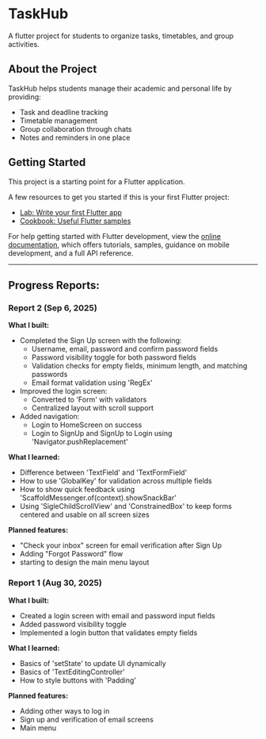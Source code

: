 # TaskHub

A flutter project for students to organize tasks, timetables, and group activities.

## About the Project

TaskHub helps students manage their academic and personal life by providing:
  - Task and deadline tracking
  - Timetable management
  - Group collaboration through chats
  - Notes and reminders in one place

## Getting Started

This project is a starting point for a Flutter application.

A few resources to get you started if this is your first Flutter project:

- [Lab: Write your first Flutter app](https://docs.flutter.dev/get-started/codelab)
- [Cookbook: Useful Flutter samples](https://docs.flutter.dev/cookbook)

For help getting started with Flutter development, view the
[online documentation](https://docs.flutter.dev/), which offers tutorials,
samples, guidance on mobile development, and a full API reference.

---

## Progress Reports:

### Report 2 (Sep 6, 2025)

**What I built:**
  - Completed the Sign Up screen with the following:
      - Username, email, password and confirm password fields
      - Password visibility toggle for both password fields
      - Validation checks for empty fields, minimum length, and matching passwords
      - Email format validation using 'RegEx'
  - Improved the login screen:
      - Converted to 'Form' with validators
      - Centralized layout with scroll support
  - Added navigation:
      - Login to HomeScreen on success
      - Login to SignUp and SignUp to Login using 'Navigator.pushReplacement'
    
**What I learned:**
  - Difference between 'TextField' and 'TextFormField'
  - How to use 'GlobalKey<FormState>' for validation across multiple fields
  - How to show quick feedback using 'ScaffoldMessenger.of(context).showSnackBar'
  - Using 'SigleChildScrollView' and 'ConstrainedBox' to keep forms centered and usable on all screen sizes

**Planned features:**
  - "Check your inbox" screen for email verification after Sign Up
  - Adding "Forgot Password" flow
  - starting to design the main menu layout



### Report 1 (Aug 30, 2025)

**What I built:**
  - Created a login screen with email and password input fields
  - Added password visibility toggle
  - Implemented a login button that validates empty fields

**What I learned:**
  - Basics of 'setState' to update UI dynamically
  - Basics of 'TextEditingController'
  - How to style buttons with 'Padding'

**Planned features:**
  - Adding other ways to log in
  - Sign up and verification of email screens
  - Main menu
